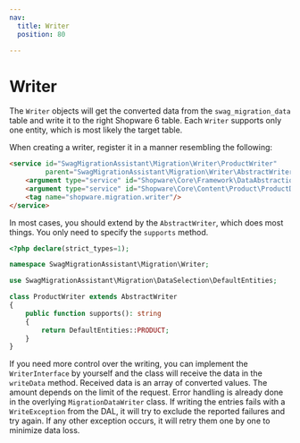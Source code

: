 ```yaml
---
nav:
  title: Writer
  position: 80

---
```


# Writer

The `Writer` objects will get the converted data from the `swag_migration_data` table and write it to the right Shopware 6 table. Each `Writer` supports only one entity, which is most likely the target table.

When creating a writer, register it in a manner resembling the following:

```html
<service id="SwagMigrationAssistant\Migration\Writer\ProductWriter"
         parent="SwagMigrationAssistant\Migration\Writer\AbstractWriter">
    <argument type="service" id="Shopware\Core\Framework\DataAbstractionLayer\Write\EntityWriter"/>
    <argument type="service" id="Shopware\Core\Content\Product\ProductDefinition"/>
    <tag name="shopware.migration.writer"/>
</service>
```

In most cases, you should extend by the `AbstractWriter`, which does most things. You only need to specify the `supports` method.

```php
<?php declare(strict_types=1);

namespace SwagMigrationAssistant\Migration\Writer;

use SwagMigrationAssistant\Migration\DataSelection\DefaultEntities;

class ProductWriter extends AbstractWriter
{
    public function supports(): string
    {
        return DefaultEntities::PRODUCT;
    }
}
```

If you need more control over the writing, you can implement the `WriterInterface` by yourself and the class will receive the data in the `writeData` method. Received data is an array of converted values. The amount depends on the limit of the request. Error handling is already done in the overlying `MigrationDataWriter` class. If writing the entries fails with a `WriteException` from the DAL, it will try to exclude the reported failures and try again. If any other exception occurs, it will retry them one by one to minimize data loss.
